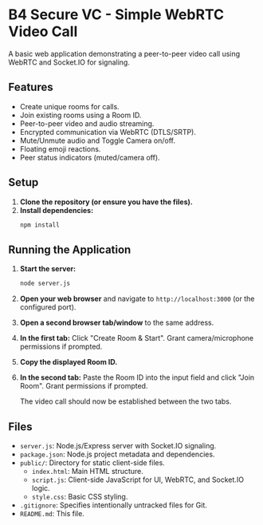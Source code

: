 # B4 Secure VC - Simple WebRTC Video Call

A basic web application demonstrating a peer-to-peer video call using WebRTC and Socket.IO for signaling.

## Features

*   Create unique rooms for calls.
*   Join existing rooms using a Room ID.
*   Peer-to-peer video and audio streaming.
*   Encrypted communication via WebRTC (DTLS/SRTP).
*   Mute/Unmute audio and Toggle Camera on/off.
*   Floating emoji reactions.
*   Peer status indicators (muted/camera off).

## Setup

1.  **Clone the repository (or ensure you have the files).**
2.  **Install dependencies:**
    ```bash
    npm install
    ```

## Running the Application

1.  **Start the server:**
    ```bash
    node server.js
    ```
2.  **Open your web browser** and navigate to `http://localhost:3000` (or the configured port).
3.  **Open a second browser tab/window** to the same address.
4.  **In the first tab:** Click "Create Room & Start". Grant camera/microphone permissions if prompted.
5.  **Copy the displayed Room ID.**
6.  **In the second tab:** Paste the Room ID into the input field and click "Join Room". Grant permissions if prompted.

    The video call should now be established between the two tabs.

## Files

*   `server.js`: Node.js/Express server with Socket.IO signaling.
*   `package.json`: Node.js project metadata and dependencies.
*   `public/`: Directory for static client-side files.
    *   `index.html`: Main HTML structure.
    *   `script.js`: Client-side JavaScript for UI, WebRTC, and Socket.IO logic.
    *   `style.css`: Basic CSS styling.
*   `.gitignore`: Specifies intentionally untracked files for Git.
*   `README.md`: This file. 